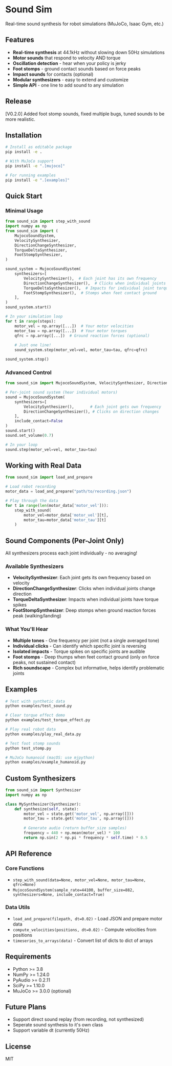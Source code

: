 # Sound Sim

Real-time sound synthesis for robot simulations (MuJoCo, Isaac Gym, etc.)

## Features

- **Real-time synthesis** at 44.1kHz without slowing down 50Hz simulations
- **Motor sounds** that respond to velocity AND torque
- **Oscillation detection** - hear when your policy is jerky
- **Foot stomps** - ground contact sounds based on force peaks
- **Impact sounds** for contacts (optional)
- **Modular synthesizers** - easy to extend and customize
- **Simple API** - one line to add sound to any simulation

## Release
[V0.2.0] Added foot stomp sounds, fixed multiple bugs, tuned sounds to be more realistic.

## Installation

```bash
# Install as editable package
pip install -e .

# With MuJoCo support
pip install -e ".[mujoco]"

# For running examples
pip install -e ".[examples]"
```

## Quick Start

### Minimal Usage

```python
from sound_sim import step_with_sound
import numpy as np
from sound_sim import (
    MujocoSoundSystem,
    VelocitySynthesizer,
    DirectionChangeSynthesizer,
    TorqueDeltaSynthesizer,
    FootStompSynthesizer,
)

sound_system = MujocoSoundSystem(
    synthesizers=[
        VelocitySynthesizer(),  # Each joint has its own frequency
        DirectionChangeSynthesizer(),  # Clicks when individual joints reverse
        TorqueDeltaSynthesizer(),  # Impacts for individual joint torque spikes
        FootStompSynthesizer(),  # Stomps when feet contact ground
    ],
)
sound_system.start()

# In your simulation loop
for t in range(steps):
    motor_vel = np.array([...])  # Your motor velocities
    motor_tau = np.array([...])  # Your motor torques
    qfrc = np.array([...])  # Ground reaction forces (optional)
    
    # Just one line!
    sound_system.step(motor_vel=vel, motor_tau=tau, qfrc=qfrc)

sound_system.stop()
```


### Advanced Control

```python
from sound_sim import MujocoSoundSystem, VelocitySynthesizer, DirectionChangeSynthesizer

# Per-joint sound system (hear individual motors)
sound = MujocoSoundSystem(
    synthesizers=[
        VelocitySynthesizer(),       # Each joint gets own frequency
        DirectionChangeSynthesizer(), # Clicks on direction changes
    ],
    include_contact=False
)
sound.start()
sound.set_volume(0.7)

# In your loop
sound.step(motor_vel=vel, motor_tau=tau)
```

## Working with Real Data

```python
from sound_sim import load_and_prepare

# Load robot recording
motor_data = load_and_prepare("path/to/recording.json")

# Play through the data
for t in range(len(motor_data['motor_vel'])):
    step_with_sound(
        motor_vel=motor_data['motor_vel'][t],
        motor_tau=motor_data['motor_tau'][t]
    )
```

## Sound Components (Per-Joint Only)

All synthesizers process each joint individually - no averaging!

### Available Synthesizers

- **VelocitySynthesizer**: Each joint gets its own frequency based on velocity
- **DirectionChangeSynthesizer**: Clicks when individual joints change direction  
- **TorqueDeltaSynthesizer**: Impacts when individual joints have torque spikes
- **FootStompSynthesizer**: Deep stomps when ground reaction forces peak (walking/landing)

### What You'll Hear

- **Multiple tones** - One frequency per joint (not a single averaged tone)
- **Individual clicks** - Can identify which specific joint is reversing
- **Isolated impacts** - Torque spikes on specific joints are audible
- **Foot stomps** - Deep thumps when feet contact ground (only on force peaks, not sustained contact)
- **Rich soundscape** - Complex but informative, helps identify problematic joints

## Examples

```bash
# Test with synthetic data
python examples/test_sound.py

# Clear torque effect demo
python examples/test_torque_effect.py

# Play real robot data
python examples/play_real_data.py

# Test foot stomp sounds
python test_stomp.py

# MuJoCo humanoid (macOS: use mjpython)
python examples/example_humanoid.py
```

## Custom Synthesizers

```python
from sound_sim import Synthesizer
import numpy as np

class MySynthesizer(Synthesizer):
    def synthesize(self, state):
        motor_vel = state.get('motor_vel', np.array([]))
        motor_tau = state.get('motor_tau', np.array([]))
        
        # Generate audio (return buffer_size samples)
        frequency = 440 + np.mean(motor_vel) * 100
        return np.sin(2 * np.pi * frequency * self.time) * 0.5
```

## API Reference

### Core Functions

- `step_with_sound(data=None, motor_vel=None, motor_tau=None, qfrc=None)`
- `MujocoSoundSystem(sample_rate=44100, buffer_size=882, synthesizers=None, include_contact=True)`

### Data Utils

- `load_and_prepare(filepath, dt=0.02)` - Load JSON and prepare motor data
- `compute_velocities(positions, dt=0.02)` - Compute velocities from positions
- `timeseries_to_arrays(data)` - Convert list of dicts to dict of arrays

## Requirements

- Python >= 3.8
- NumPy >= 1.24.0
- PyAudio >= 0.2.11
- SciPy >= 1.10.0
- MuJoCo >= 3.0.0 (optional)

## Future Plans
- Support direct sound replay (from recording, not synthesized)
- Seperate sound synthesis to it's own class
- Support variable dt (currently 50Hz)

## License

MIT
